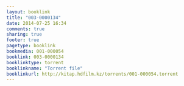 ```yaml
---
layout: booklink
title: "003-0000134"
date: 2014-07-25 16:34
comments: true
sharing: true
footer: true
pagetype: booklink 
bookmedia: 001-000054
booklink: 003-0000134
booklinktype: torrent
booklinkname: "Torrent file"
booklinkurl: http://kitap.hdfilm.kz/torrents/001-000054.torrent
---
```

